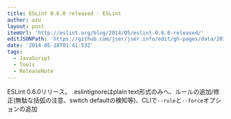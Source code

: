 ```yaml
---
title: ESLint 0.6.0 released - ESLint
author: azu
layout: post
itemUrl: 'http://eslint.org/blog/2014/05/eslint-0.6.0-released/'
editJSONPath: 'https://github.com/jser/jser.info/edit/gh-pages/data/2014/05/index.json'
date: '2014-05-18T01:41:53Z'
tags:
  - JavaScript
  - Tools
  - ReleaseNote
---
```

ESLint 0.6.0リリース。
.eslintignoreはplain text形式のみへ、ルールの追加/修正(無駄な括弧の注意、switch defaultの検知等)、CLIで`--rule`と`--force`オプションの追加
